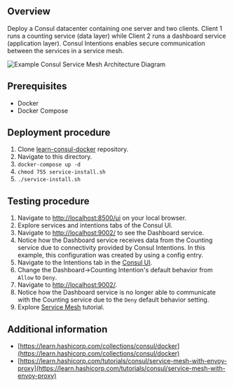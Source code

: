 ## Overview

Deploy a Consul datacenter containing one server and two clients. 
Client 1 runs a counting service (data layer) while Client 2 runs a dashboard service (application layer).
Consul Intentions enables secure communication between the services in a service mesh.

![Example Consul Service Mesh Architecture Diagram](https://learn.hashicorp.com/img/consul/connect-getting-started/consul_connect_demo_service_flow.png)

## Prerequisites

- Docker
- Docker Compose

## Deployment procedure

1. Clone [learn-consul-docker](https://github.com/hashicorp/learn-consul-docker) repository.
2. Navigate to this directory.
3. `docker-compose up -d`
4. `chmod 755 service-install.sh`
5. `./service-install.sh`

## Testing procedure

1. Navigate to [http://localhost:8500/ui](http://localhost:8500/ui/) on your local browser.
2. Explore services and intentions tabs of the Consul UI.
3. Navigate to [http://localhost:9002/](http://localhost:9002/) to see the Dashboard service.
4. Notice how the Dashboard service receives data from the Counting service due to connectivity provided by Consul Intentions. In this example, this configuration was created by using a config entry.
5. Navigate to the Intentions tab in the [Consul UI](http://localhost:8500/ui/dc1/intentions/).
6. Change the Dashboard->Counting Intention's default behavior from `Allow` to `Deny`.
7. Navigate to [http://localhost:9002/](http://localhost:9002/).
8. Notice how the Dashboard service is no longer able to communicate with the Counting service due to the `Deny` default behavior setting.
9. Explore [Service Mesh](https://learn.hashicorp.com/tutorials/consul/service-mesh-with-envoy-proxy) tutorial.

## Additional information

- [https://learn.hashicorp.com/collections/consul/docker](https://learn.hashicorp.com/collections/consul/docker)
- [https://learn.hashicorp.com/tutorials/consul/service-mesh-with-envoy-proxy](https://learn.hashicorp.com/tutorials/consul/service-mesh-with-envoy-proxy)